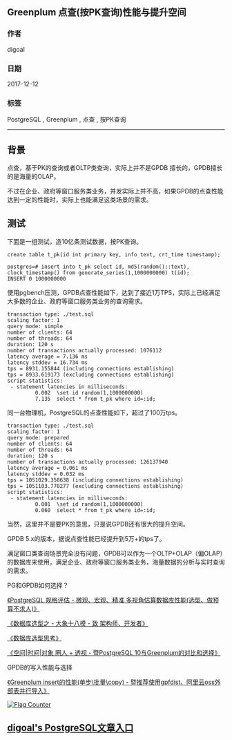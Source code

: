 ## Greenplum 点查(按PK查询)性能与提升空间  
                          
### 作者                          
digoal                          
                          
### 日期                          
2017-12-12                         
                          
### 标签                          
PostgreSQL , Greenplum , 点查 , 按PK查询     
                          
----                          
                          
## 背景           
点查，基于PK的查询或者OLTP类查询，实际上并不是GPDB 擅长的，GPDB擅长的是海量的OLAP。  
  
不过在企业、政府等窗口服务类业务，并发实际上并不高，如果GPDB的点查性能达到一定的性能时，实际上也能满足这类场景的需求。  
  
## 测试
下面是一组测试，造10亿条测试数据，按PK查询。  
  
```  
create table t_pk(id int primary key, info text, crt_time timestamp);  
  
postgres=# insert into t_pk select id, md5(random()::text), clock_timestamp() from generate_series(1,1000000000) t(id);  
INSERT 0 1000000000  
```  
  
使用pgbench压测，GPDB点查性能如下，达到了接近1万TPS，实际上已经满足大多数的企业、政府等窗口服务类业务的查询需求。  
  
```  
transaction type: ./test.sql  
scaling factor: 1  
query mode: simple  
number of clients: 64  
number of threads: 64  
duration: 120 s  
number of transactions actually processed: 1076112  
latency average = 7.136 ms  
latency stddev = 16.734 ms  
tps = 8931.155844 (including connections establishing)  
tps = 8933.619173 (excluding connections establishing)  
script statistics:  
 - statement latencies in milliseconds:  
         0.002  \set id random(1,1000000000)  
         7.135  select * from t_pk where id=:id;  
```  
  
同一台物理机，PostgreSQL的点查性能如下，超过了100万tps。   
  
```  
transaction type: ./test.sql  
scaling factor: 1  
query mode: prepared  
number of clients: 64  
number of threads: 64  
duration: 120 s  
number of transactions actually processed: 126137940  
latency average = 0.061 ms  
latency stddev = 0.032 ms  
tps = 1051029.358638 (including connections establishing)  
tps = 1051103.770277 (excluding connections establishing)  
script statistics:  
 - statement latencies in milliseconds:  
         0.001  \set id random(1,1000000000)  
         0.060  select * from t_pk where id=:id;  
```  
  
当然，这里并不是要PK的意思，只是说GPDB还有很大的提升空间。  
  
GPDB 5.x的版本，据说点查性能已经提升到5万+的tps了。  
  
满足窗口类查询场景完全没有问题，GPDB可以作为一个OLTP+OLAP（偏OLAP）的数据库来使用，满足企业、政府等窗口服务类业务，海量数据的分析与实时查询的需求。  
   
PG和GPDB如何选择？   
   
[《PostgreSQL 规格评估 - 微观、宏观、精准 多视角估算数据库性能(选型、做预算不求人)》](../201709/20170921_01.md)  
  
[《数据库选型之 - 大象十八摸 - 致 架构师、开发者》](../201702/20170209_01.md)  
  
[《数据库选型思考》](../201702/20170208_03.md)  
  
[《空间|时间|对象 圈人 + 透视 - 暨PostgreSQL 10与Greenplum的对比和选择》](../201709/20170918_02.md)  
  
GPDB的写入性能与选择  
  
[《Greenplum insert的性能(单步\批量\copy) - 暨推荐使用gpfdist、阿里云oss外部表并行导入》](../201711/20171116_01.md)   
  
  
      
  
<a rel="nofollow" href="http://info.flagcounter.com/h9V1"  ><img src="http://s03.flagcounter.com/count/h9V1/bg_FFFFFF/txt_000000/border_CCCCCC/columns_2/maxflags_12/viewers_0/labels_0/pageviews_0/flags_0/"  alt="Flag Counter"  border="0"  ></a>  
  
  
  
  
## [digoal's PostgreSQL文章入口](https://github.com/digoal/blog/blob/master/README.md "22709685feb7cab07d30f30387f0a9ae")
  
